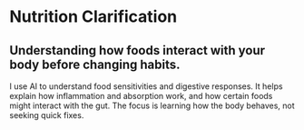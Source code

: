# Nutrition Clarification

## Understanding how foods interact with your body before changing habits.

I use AI to understand food sensitivities and digestive responses. It helps explain how inflammation and absorption work, and how certain foods might interact with the gut. The focus is learning how the body behaves, not seeking quick fixes.
